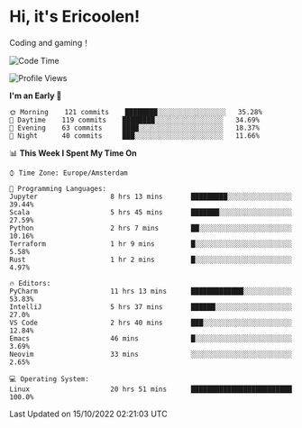 # Hi, it's Ericoolen!
Coding and gaming！

<!--START_SECTION:waka-->
![Code Time](http://img.shields.io/badge/Code%20Time-447%20hrs%208%20mins-blue)

![Profile Views](http://img.shields.io/badge/Profile%20Views-3-blue)

**I'm an Early 🐤** 

```text
🌞 Morning    121 commits    ████████░░░░░░░░░░░░░░░░░   35.28% 
🌆 Daytime    119 commits    ████████░░░░░░░░░░░░░░░░░   34.69% 
🌃 Evening    63 commits     ████░░░░░░░░░░░░░░░░░░░░░   18.37% 
🌙 Night      40 commits     ███░░░░░░░░░░░░░░░░░░░░░░   11.66%

```


📊 **This Week I Spent My Time On** 

```text
⌚︎ Time Zone: Europe/Amsterdam

💬 Programming Languages: 
Jupyter                  8 hrs 13 mins       █████████░░░░░░░░░░░░░░░░   39.44% 
Scala                    5 hrs 45 mins       ███████░░░░░░░░░░░░░░░░░░   27.59% 
Python                   2 hrs 7 mins        ██░░░░░░░░░░░░░░░░░░░░░░░   10.16% 
Terraform                1 hr 9 mins         █░░░░░░░░░░░░░░░░░░░░░░░░   5.58% 
Rust                     1 hr 2 mins         █░░░░░░░░░░░░░░░░░░░░░░░░   4.97%

🔥 Editors: 
PyCharm                  11 hrs 13 mins      █████████████░░░░░░░░░░░░   53.83% 
IntelliJ                 5 hrs 37 mins       ██████░░░░░░░░░░░░░░░░░░░   27.0% 
VS Code                  2 hrs 40 mins       ███░░░░░░░░░░░░░░░░░░░░░░   12.84% 
Emacs                    46 mins             █░░░░░░░░░░░░░░░░░░░░░░░░   3.69% 
Neovim                   33 mins             ░░░░░░░░░░░░░░░░░░░░░░░░░   2.65%

💻 Operating System: 
Linux                    20 hrs 51 mins      █████████████████████████   100.0%

```


 Last Updated on 15/10/2022 02:21:03 UTC
<!--END_SECTION:waka-->

